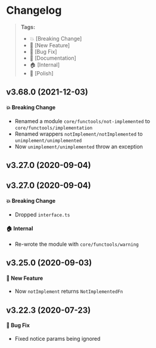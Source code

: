 Changelog
=========

> **Tags:**
> - :boom:       [Breaking Change]
> - :rocket:     [New Feature]
> - :bug:        [Bug Fix]
> - :memo:       [Documentation]
> - :house:      [Internal]
> - :nail_care:  [Polish]

## v3.68.0 (2021-12-03)

#### :boom: Breaking Change

* Renamed a module `core/functools/not-implemented` to `core/functools/implementation`
* Renamed wrappers `notImplement/notImplemented` to `unimplement/unimplemented`
* Now `unimplement/unimplemented` throw an exception

## v3.27.0 (2020-09-04)

## v3.27.0 (2020-09-04)

#### :boom: Breaking Change

* Dropped `interface.ts`

#### :house: Internal

* Re-wrote the module with `core/functools/warning`

## v3.25.0 (2020-09-03)

#### :rocket: New Feature

* Now `notImplement` returns `NotImplementedFn`

## v3.22.3 (2020-07-23)

#### :bug: Bug Fix

* Fixed notice params being ignored
